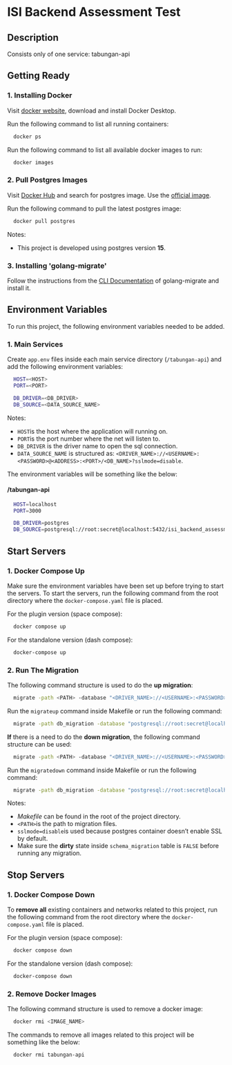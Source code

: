 # ISI Backend Assessment Test

## Description

Consists only of one service: tabungan-api

## Getting Ready

### 1. Installing Docker

Visit [docker website](https://www.docker.com/products/docker-desktop/), download and install Docker Desktop.

Run the following command to list all running containers:

```bash
  docker ps
```

Run the following command to list all available docker images to run:

```bash
  docker images
```

### 2. Pull Postgres Images

Visit [Docker Hub](https://hub.docker.com/) and search for postgres image. Use the [official image](https://hub.docker.com/_/postgres).

Run the following command to pull the latest postgres image:

```bash
  docker pull postgres
```

Notes:

- This project is developed using postgres version **15**.

### 3. Installing 'golang-migrate'

Follow the instructions from the [CLI Documentation](https://github.com/golang-migrate/migrate/tree/master/cmd/migrate) of golang-migrate and install it.

## Environment Variables

To run this project, the following environment variables needed to be added.

### 1. Main Services

Create `app.env` files inside each main service directory (`/tabungan-api`) and add the following environment variables:

```bash
  HOST=<HOST>
  PORT=<PORT>

  DB_DRIVER=<DB_DRIVER>
  DB_SOURCE=<DATA_SOURCE_NAME>
```

Notes:

- `HOST`is the host where the application will running on.
- `PORT`is the port number where the net will listen to.
- `DB_DRIVER` is the driver name to open the sql connection.
- `DATA_SOURCE_NAME` is structured as: `<DRIVER_NAME>://<USERNAME>:<PASSWORD>@<ADDRESS>:<PORT>/<DB_NAME>?sslmode=disable`.

The environment variables will be something like the below:

#### /tabungan-api

```bash
  HOST=localhost
  PORT=3000

  DB_DRIVER=postgres
  DB_SOURCE=postgresql://root:secret@localhost:5432/isi_backend_assessment_test?sslmode=disable
```

## Start Servers

### 1. Docker Compose Up

Make sure the environment variables have been set up before trying to start the servers. To start the servers, run the following command from the root directory where the `docker-compose.yaml` file is placed.

For the plugin version (space compose):

```bash
  docker compose up
```

For the standalone version (dash compose):

```bash
  docker-compose up
```

### 2. Run The Migration

The following command structure is used to do the **up migration**:

```bash
  migrate -path <PATH> -database "<DRIVER_NAME>://<USERNAME>:<PASSWORD>@<ADDRESS>:<PORT>/<DB_NAME>?sslmode=disable" -verbose up
```

Run the `migrateup` command inside Makefile or run the following command:

```bash
  migrate -path db_migration -database "postgresql://root:secret@localhost:5432/isi_backend_assessment_test?sslmode=disable" -verbose up
```

**If** there is a need to do the **down migration**, the following command structure can be used:

```bash
  migrate -path <PATH> -database "<DRIVER_NAME>://<USERNAME>:<PASSWORD>@<ADDRESS>:<PORT>/<DB_NAME>?sslmode=disable" -verbose down
```

Run the `migratedown` command inside Makefile or run the following command:

```bash
  migrate -path db_migration -database "postgresql://root:secret@localhost:5432/isi_backend_assessment_test?sslmode=disable" -verbose down
```

Notes:

- _Makefile_ can be found in the root of the project directory.
- `<PATH>`is the path to migration files.
- `sslmode=disable`is used because postgres container doesn’t enable SSL by default.
- Make sure the **dirty** state inside `schema_migration` table is `FALSE` before running any migration.

## Stop Servers

### 1. Docker Compose Down

To **remove all** existing containers and networks related to this project, run the following command from the root directory where the `docker-compose.yaml` file is placed.

For the plugin version (space compose):

```bash
  docker compose down
```

For the standalone version (dash compose):

```bash
  docker-compose down
```

### 2. Remove Docker Images

The following command structure is used to remove a docker image:

```bash
  docker rmi <IMAGE_NAME>
```

The commands to remove all images related to this project will be something like the below:

```bash
  docker rmi tabungan-api
```
